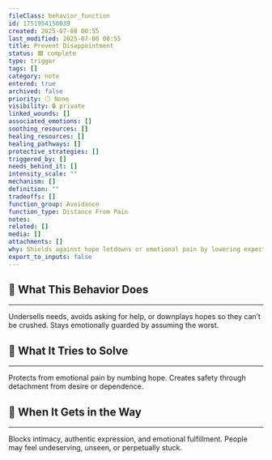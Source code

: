 ```yaml
---
fileClass: behavior_function
id: 1751954150039
created: 2025-07-08 00:55
last_modified: 2025-07-08 00:55
title: Prevent Disappointment
status: 🟩 complete
type: trigger
tags: []
category: note
entered: true
archived: false
priority: ⚪ None
visibility: 🔒 private
linked_wounds: []
associated_emotions: []
soothing_resources: []
healing_resources: []
healing_pathways: []
protective_strategies: []
triggered_by: []
needs_behind_it: []
intensity_scale: ""
mechanism: []
definition: ""
tradeoffs: []
function_group: Avoidance
function_type: Distance From Pain
notes: 
related: []
media: []
attachments: []
why: Shields against hope letdowns or emotional pain by lowering expectations, playing small, or suppressing desire. Often learned through chronic disappointment in attachment figures.
export_to_inputs: false
---
```


## 🧠 What This Behavior Does
---
Undersells needs, avoids asking for help, or downplays hopes so they can’t be crushed. Stays emotionally guarded by assuming the worst.

## 🔁 What It Tries to Solve
---
Protects from emotional pain by numbing hope. Creates safety through detachment from desire or dependence.

## 🚧 When It Gets in the Way
---
Blocks intimacy, authentic expression, and emotional fulfillment. People may feel undeserving, unseen, or perpetually stuck.
